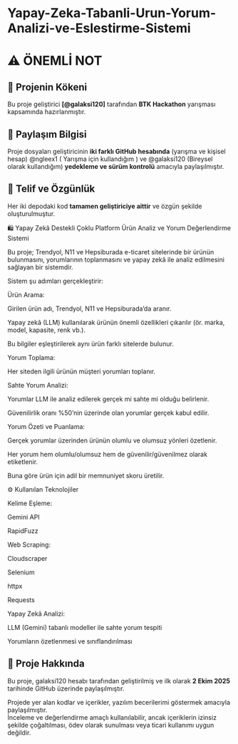 # Yapay-Zeka-Tabanli-Urun-Yorum-Analizi-ve-Eslestirme-Sistemi
# ⚠️ ÖNEMLİ NOT

## 🧩 Projenin Kökeni
Bu proje geliştirici **[@galaksi120]** tarafından **BTK Hackathon** yarışması kapsamında hazırlanmıştır.  

## 💾 Paylaşım Bilgisi
Proje dosyaları geliştiricinin **iki farklı GitHub hesabında** (yarışma ve kişisel hesap)  @ngleex1 ( Yarışma için kullandığım ) ve @galaksi120 (Bireysel olarak kullandığım) 
**yedekleme ve sürüm kontrolü** amacıyla paylaşılmıştır.  

## 🧠 Telif ve Özgünlük
Her iki depodaki kod **tamamen geliştiriciye aittir** ve özgün şekilde oluşturulmuştur.

🛍️ Yapay Zekâ Destekli Çoklu Platform Ürün Analiz ve Yorum Değerlendirme Sistemi

Bu proje; Trendyol, N11 ve Hepsiburada e-ticaret sitelerinde bir ürünün bulunmasını, yorumlarının toplanmasını ve yapay zekâ ile analiz edilmesini sağlayan bir sistemdir.

Sistem şu adımları gerçekleştirir:

Ürün Arama:

Girilen ürün adı, Trendyol, N11 ve Hepsiburada’da aranır.

Yapay zekâ (LLM) kullanılarak ürünün önemli özellikleri çıkarılır (ör. marka, model, kapasite, renk vb.).

Bu bilgiler eşleştirilerek aynı ürün farklı sitelerde bulunur.

Yorum Toplama:

Her siteden ilgili ürünün müşteri yorumları toplanır.

Sahte Yorum Analizi:

Yorumlar LLM ile analiz edilerek gerçek mi sahte mi olduğu belirlenir.

Güvenilirlik oranı %50’nin üzerinde olan yorumlar gerçek kabul edilir.

Yorum Özeti ve Puanlama:

Gerçek yorumlar üzerinden ürünün olumlu ve olumsuz yönleri özetlenir.

Her yorum hem olumlu/olumsuz hem de güvenilir/güvenilmez olarak etiketlenir.

Buna göre ürün için adil bir memnuniyet skoru üretilir.

⚙️ Kullanılan Teknolojiler

Kelime Eşleme:

Gemini API

RapidFuzz

Web Scraping:

Cloudscraper

Selenium

httpx

Requests

Yapay Zekâ Analizi:

LLM (Gemini) tabanlı modeller ile sahte yorum tespiti

Yorumların özetlenmesi ve sınıflandırılması
## 📌 Proje Hakkında

Bu proje, galaksi120 hesabı tarafından geliştirilmiş ve ilk olarak **2 Ekim 2025** tarihinde GitHub üzerinde paylaşılmıştır.

Projede yer alan kodlar ve içerikler, yazılım becerilerimi göstermek amacıyla paylaşılmıştır.  
İnceleme ve değerlendirme amaçlı kullanılabilir, ancak içeriklerin izinsiz şekilde çoğaltılması, ödev olarak sunulması veya ticari kullanımı uygun değildir.
